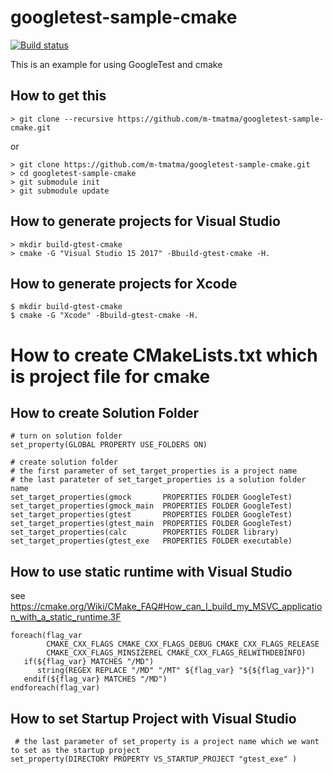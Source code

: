 # googletest-sample-cmake

[![Build status](https://ci.appveyor.com/api/projects/status/1db5gf9jtf4s3tkc/branch/master?svg=true)](https://ci.appveyor.com/project/MasaruTsuchiyama/googletest-sample-cmake/branch/master)

This is an example for using GoogleTest and cmake

## How to get this ##
    > git clone --recursive https://github.com/m-tmatma/googletest-sample-cmake.git

or

    > git clone https://github.com/m-tmatma/googletest-sample-cmake.git  
    > cd googletest-sample-cmake  
    > git submodule init  
    > git submodule update  

## How to generate projects for Visual Studio

    > mkdir build-gtest-cmake
    > cmake -G "Visual Studio 15 2017" -Bbuild-gtest-cmake -H.

## How to generate projects for Xcode

    $ mkdir build-gtest-cmake
    $ cmake -G "Xcode" -Bbuild-gtest-cmake -H.

# How to create CMakeLists.txt which is project file for cmake

## How to create Solution Folder

<pre><code># turn on solution folder
set_property(GLOBAL PROPERTY USE_FOLDERS ON)

# create solution folder
# the first parameter of set_target_properties is a project name
# the last parateter of set_target_properties is a solution folder name
set_target_properties(gmock       PROPERTIES FOLDER GoogleTest)
set_target_properties(gmock_main  PROPERTIES FOLDER GoogleTest)
set_target_properties(gtest       PROPERTIES FOLDER GoogleTest)
set_target_properties(gtest_main  PROPERTIES FOLDER GoogleTest)
set_target_properties(calc        PROPERTIES FOLDER library)
set_target_properties(gtest_exe   PROPERTIES FOLDER executable)
</code></pre>

## How to use static runtime with Visual Studio

see https://cmake.org/Wiki/CMake_FAQ#How_can_I_build_my_MSVC_application_with_a_static_runtime.3F

<pre><code>foreach(flag_var
        CMAKE_CXX_FLAGS CMAKE_CXX_FLAGS_DEBUG CMAKE_CXX_FLAGS_RELEASE
        CMAKE_CXX_FLAGS_MINSIZEREL CMAKE_CXX_FLAGS_RELWITHDEBINFO)
   if(${flag_var} MATCHES "/MD")
      string(REGEX REPLACE "/MD" "/MT" ${flag_var} "${${flag_var}}")
   endif(${flag_var} MATCHES "/MD")
endforeach(flag_var)
</code></pre>

## How to set Startup Project with Visual Studio

<pre><code> # the last parameter of set_property is a project name which we want to set as the startup project
set_property(DIRECTORY PROPERTY VS_STARTUP_PROJECT "gtest_exe" )</code></pre>


